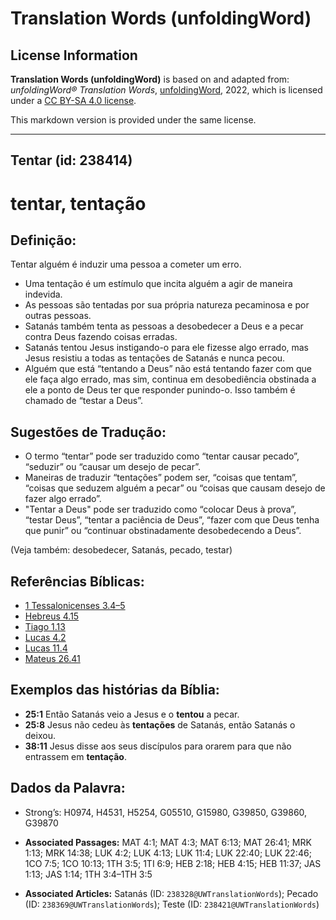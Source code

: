 # Translation Words (unfoldingWord)

## License Information

**Translation Words (unfoldingWord)** is based on and adapted from: _unfoldingWord® Translation Words_, [unfoldingWord](https://unfoldingword.org/utw), 2022, which is licensed under a [CC BY-SA 4.0 license](https://creativecommons.org/licenses/by-sa/4.0/legalcode.en).

This markdown version is provided under the same license.



--------------------------------

## Tentar (id: 238414)

tentar, tentação
================

Definição:
----------

Tentar alguém é induzir uma pessoa a cometer um erro.

* Uma tentação é um estímulo que incita alguém a agir de maneira indevida.
* As pessoas são tentadas por sua própria natureza pecaminosa e por outras pessoas.
* Satanás também tenta as pessoas a desobedecer a Deus e a pecar contra Deus fazendo coisas erradas.
* Satanás tentou Jesus instigando\-o para ele fizesse algo errado, mas Jesus resistiu a todas as tentações de Satanás e nunca pecou.
* Alguém que está “tentando a Deus” não está tentando fazer com que ele faça algo errado, mas sim, continua em desobediência obstinada a ele a ponto de Deus ter que responder punindo\-o. Isso também é chamado de “testar a Deus”.

Sugestões de Tradução:
----------------------

* O termo “tentar” pode ser traduzido como “tentar causar pecado”, “seduzir” ou “causar um desejo de pecar”.
* Maneiras de traduzir “tentações” podem ser, “coisas que tentam”, “coisas que seduzem alguém a pecar” ou “coisas que causam desejo de fazer algo errado”.
* "Tentar a Deus" pode ser traduzido como “colocar Deus à prova”, “testar Deus”, “tentar a paciência de Deus”, “fazer com que Deus tenha que punir” ou “continuar obstinadamente desobedecendo a Deus”.

(Veja também: desobedecer, Satanás, pecado, testar)

Referências Bíblicas:
---------------------

* [1 Tessalonicenses 3\.4–5](https://ref.ly/1Thess3:4-1Thess3:5)
* [Hebreus 4\.15](https://ref.ly/Heb4:15)
* [Tiago 1\.13](https://ref.ly/Jas1:13)
* [Lucas 4\.2](https://ref.ly/Luke4:2)
* [Lucas 11\.4](https://ref.ly/Luke11:4)
* [Mateus 26\.41](https://ref.ly/Matt26:41)

Exemplos das histórias da Bíblia:
---------------------------------

* **25:1** Então Satanás veio a Jesus e o **tentou** a pecar.
* **25:8** Jesus não cedeu às **tentações** de Satanás, então Satanás o deixou.
* **38:11** Jesus disse aos seus discípulos para orarem para que não entrassem em **tentação**.

Dados da Palavra:
-----------------

* Strong’s: H0974, H4531, H5254, G05510, G15980, G39850, G39860, G39870

* **Associated Passages:** MAT 4:1; MAT 4:3; MAT 6:13; MAT 26:41; MRK 1:13; MRK 14:38; LUK 4:2; LUK 4:13; LUK 11:4; LUK 22:40; LUK 22:46; 1CO 7:5; 1CO 10:13; 1TH 3:5; 1TI 6:9; HEB 2:18; HEB 4:15; HEB 11:37; JAS 1:13; JAS 1:14; 1TH 3:4–1TH 3:5
* **Associated Articles:** Satanás (ID: `238328@UWTranslationWords`); Pecado (ID: `238369@UWTranslationWords`); Teste (ID: `238421@UWTranslationWords`)

